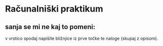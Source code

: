 # Računalniški praktikum
## sanja se mi ne kaj to pomeni:
v vrstico spodaj napišite bližnjice iz prve točke te naloge (skupaj z opisom).
